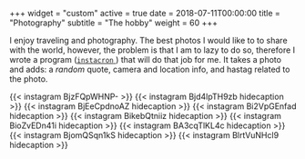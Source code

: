 +++
widget = "custom"
active = true
date = 2018-07-11T00:00:00
title = "Photography"
subtitle = "The hobby"
weight = 60
+++

I enjoy traveling and photography. The best photos I would like to to share with the world, however, the problem is that I am to lazy to do so, therefore I wrote a program ([`instacron` <em class="fa fa-github"> </em>](https://github.com/basnijholt/instacron)) that will do that job for me. It takes a photo and adds: a _random_ quote, camera and location info, and hastag related to the photo.

{{< instagram BjzFQpWHNP- >}}
{{< instagram Bjd4lpTH9zb hidecaption >}}
{{< instagram BjEeCpdnoAZ hidecaption >}}
{{< instagram Bi2VpGEnfad hidecaption >}}
{{< instagram BikebQtniiz hidecaption >}}
{{< instagram BioZvEDn41i hidecaption >}}
{{< instagram BA3cqTlKL4c hidecaption >}}
{{< instagram BjomQSqn1kS hidecaption >}}
{{< instagram BlrtVuNHcl9 hidecaption >}}
